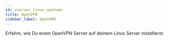 ```yaml
---
id: vserver_linux_openvpn
title: OpenVPN
sidebar_label: OpenVPN
---
```


Erfahre, wie Du einen OpenVPN Server auf deinem Linux Server installierst.